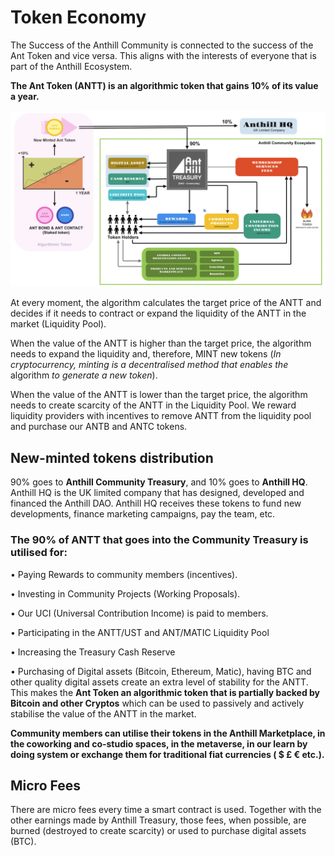 # Token Economy

The Success of the Anthill Community is connected to the success of the Ant Token and vice versa. This aligns with the interests of everyone that is part of the Anthill Ecosystem.

**The Ant Token (ANTT) is an algorithmic token that gains 10% of its value a year.**

![click to enlarge](<.gitbook/assets/Anthill Token Econmy 2022.png>)

At every moment, the algorithm calculates the target price of the ANTT and decides if it needs to contract or expand the liquidity of the ANTT in the market (Liquidity Pool).

When the value of the ANTT is higher than the target price, the algorithm needs to expand the liquidity and, therefore, MINT new tokens (_In cryptocurrency, minting is a decentralised method that enables the_ algorithm _to generate a new token_).

When the value of the ANTT is lower than the target price, the algorithm needs to create scarcity of the ANTT in the Liquidity Pool. We reward liquidity providers with incentives to remove ANTT from the liquidity pool and purchase our ANTB and ANTC tokens.

## New-minted tokens distribution&#x20;

90% goes to **Anthill Community Treasury**, and 10% goes to **Anthill HQ**. Anthill HQ is the UK limited company that has designed, developed and financed the Anthill DAO. Anthill HQ receives these tokens to fund new developments, finance marketing campaigns, pay the team, etc.

### **The 90% of ANTT that goes into the Community Treasury is utilised for:**

• Paying Rewards to community members (incentives).

• Investing in Community Projects (Working Proposals).

• Our UCI (Universal Contribution Income) is paid to members.

• Participating in the ANTT/UST and ANT/MATIC Liquidity Pool

• Increasing the Treasury Cash Reserve

• Purchasing of Digital assets (Bitcoin, Ethereum, Matic), having BTC and other quality digital assets create an extra level of stability for the ANTT. This makes the **Ant Token an algorithmic token that is partially backed by Bitcoin and other Cryptos** which can be used to passively and actively stabilise the value of the ANTT in the market.

**Community members can utilise their tokens in the Anthill Marketplace, in the coworking and co-studio spaces, in the metaverse, in our learn by doing system or exchange them for traditional fiat currencies ( $ £ € etc.).**

## Micro Fees

There are micro fees every time a smart contract is used. Together with the other earnings made by Anthill Treasury, those fees, when possible, are burned (destroyed to create scarcity) or used to purchase digital assets (BTC).
